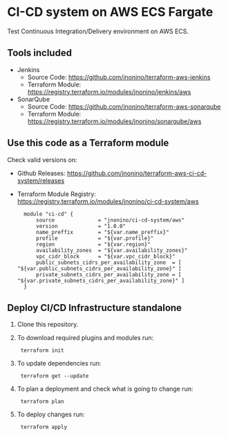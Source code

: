 # CI-CD system on AWS ECS Fargate

Test Continuous Integration/Delivery environment on AWS ECS.

## Tools included

* Jenkins
    - Source Code: <https://github.com/jnonino/terraform-aws-jenkins>
    - Terraform Module: <https://registry.terraform.io/modules/jnonino/jenkins/aws>
* SonarQube
    - Source Code: <https://github.com/jnonino/terraform-aws-sonarqube>
    - Terraform Module: <https://registry.terraform.io/modules/jnonino/sonarqube/aws>

## Use this code as a Terraform module

Check valid versions on:
* Github Releases: <https://github.com/jnonino/terraform-aws-ci-cd-system/releases>
* Terraform Module Registry: <https://registry.terraform.io/modules/jnonino/ci-cd-system/aws>

        module "ci-cd" {
            source              = "jnonino/ci-cd-system/aws"
            version             = "1.0.0"
            name_preffix        = "${var.name_preffix}"
            profile             = "${var.profile}"
            region              = "${var.region}"
            availability_zones  = "${var.availability_zones}"
            vpc_cidr_block      = "${var.vpc_cidr_block}"
            public_subnets_cidrs_per_availability_zone  = [ "${var.public_subnets_cidrs_per_availability_zone}" ]
            private_subnets_cidrs_per_availability_zone = [ "${var.private_subnets_cidrs_per_availability_zone}" ]
        }

## Deploy CI/CD Infrastructure standalone

1. Clone this repository.

2. To download required plugins and modules run:

        terraform init

3. To update dependencies run:

        terraform get --update

4. To plan a deployment and check what is going to change run:

        terraform plan

5. To deploy changes run:

        terraform apply
